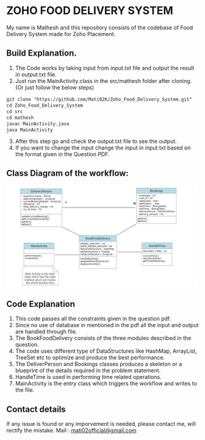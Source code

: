 
# ZOHO FOOD DELIVERY SYSTEM

My name is Mathesh and this repository consists of the codebase of Food Delivery System made for Zoho Placement.

## Build Explanation.
1. The Code works by taking input from input.txt file and output the result in output.txt file.
2. Just run the MainActivity.class in the src/mathesh folder after cloning. (Or just follow the below steps)
```console
git clone "https://github.com/Mati02K/Zoho_Food_Delivery_System.git"
cd Zoho_Food_Delivery_System
cd src
cd mathesh
javac MainActivity.java
java MainActivity
```
3. After this step go and check the output.txt file to see the output.
4. If you want to change the input change the input in input.txt based on the format given in the Question PDF.


## Class Diagram of the workflow:
![Zoho Food Delivery Class Diagram By Mathesh](https://github.com/Mati02K/Zoho_Food_Delivery_System/blob/master/assets/class_diagram.jpg?raw=true)


## Code Explanation
1. This code passes all the constraints given in the question pdf.
2. Since no use of database in mentioned in the pdf all the input and output are handled through file.
3. The BookFoodDelivery consists of the three modules described in the question.
4. The code uses different type of DataStructures like HashMap, ArrayList, TreeSet etc to optimize and produce the best performance.
5. The DeliverPerson and Bookings classes produces a skeleton or a blueprint of the details required in the problem statement.
6. HandleTime is used in performing time related operations.
7. MainActivity is the entry class which triggers the workflow and writes to the file.

## Contact details
If any issue is found or any imporvement is needed, please contact me, will rectify the mistake.
Mail : mati02official@gmail.com

